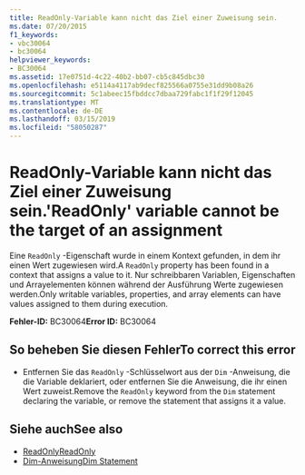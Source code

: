 ```yaml
---
title: ReadOnly-Variable kann nicht das Ziel einer Zuweisung sein.
ms.date: 07/20/2015
f1_keywords:
- vbc30064
- bc30064
helpviewer_keywords:
- BC30064
ms.assetid: 17e0751d-4c22-40b2-bb07-cb5c845dbc30
ms.openlocfilehash: e5114a4117ab9decf825566a0755e31dd9b08a26
ms.sourcegitcommit: 5c1abeec15fbddcc7dbaa729fabc1f1f29f12045
ms.translationtype: MT
ms.contentlocale: de-DE
ms.lasthandoff: 03/15/2019
ms.locfileid: "58050287"
---
```

# <a name="readonly-variable-cannot-be-the-target-of-an-assignment"></a><span data-ttu-id="4bece-102">ReadOnly-Variable kann nicht das Ziel einer Zuweisung sein.</span><span class="sxs-lookup"><span data-stu-id="4bece-102">'ReadOnly' variable cannot be the target of an assignment</span></span>
<span data-ttu-id="4bece-103">Eine `ReadOnly` -Eigenschaft wurde in einem Kontext gefunden, in dem ihr einen Wert zugewiesen wird.</span><span class="sxs-lookup"><span data-stu-id="4bece-103">A `ReadOnly` property has been found in a context that assigns a value to it.</span></span> <span data-ttu-id="4bece-104">Nur schreibbaren Variablen, Eigenschaften und Arrayelementen können während der Ausführung Werte zugewiesen werden.</span><span class="sxs-lookup"><span data-stu-id="4bece-104">Only writable variables, properties, and array elements can have values assigned to them during execution.</span></span>  
  
 <span data-ttu-id="4bece-105">**Fehler-ID:** BC30064</span><span class="sxs-lookup"><span data-stu-id="4bece-105">**Error ID:** BC30064</span></span>  
  
## <a name="to-correct-this-error"></a><span data-ttu-id="4bece-106">So beheben Sie diesen Fehler</span><span class="sxs-lookup"><span data-stu-id="4bece-106">To correct this error</span></span>  
  
-   <span data-ttu-id="4bece-107">Entfernen Sie das `ReadOnly` -Schlüsselwort aus der `Dim` -Anweisung, die die Variable deklariert, oder entfernen Sie die Anweisung, die ihr einen Wert zuweist.</span><span class="sxs-lookup"><span data-stu-id="4bece-107">Remove the `ReadOnly` keyword from the `Dim` statement declaring the variable, or remove the statement that assigns it a value.</span></span>  
  
## <a name="see-also"></a><span data-ttu-id="4bece-108">Siehe auch</span><span class="sxs-lookup"><span data-stu-id="4bece-108">See also</span></span>

- [<span data-ttu-id="4bece-109">ReadOnly</span><span class="sxs-lookup"><span data-stu-id="4bece-109">ReadOnly</span></span>](../../visual-basic/language-reference/modifiers/readonly.md)
- [<span data-ttu-id="4bece-110">Dim-Anweisung</span><span class="sxs-lookup"><span data-stu-id="4bece-110">Dim Statement</span></span>](../../visual-basic/language-reference/statements/dim-statement.md)
